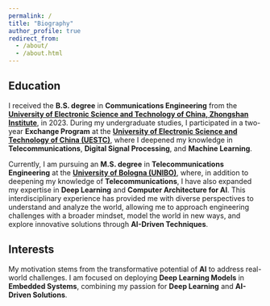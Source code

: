 ```yaml
---
permalink: /
title: "Biography"
author_profile: true
redirect_from: 
  - /about/
  - /about.html
---
```

## Education

I received the **B.S. degree** in **Communications Engineering** from the [**University of Electronic Science and Technology of China, Zhongshan Institute**](https://www.zsc.edu.cn/), in 2023. During my undergraduate studies, I participated in a two-year **Exchange Program** at the [**University of Electronic Science and Technology of China (UESTC)**](https://www.uestc.edu.cn/), where I deepened my knowledge in **Telecommunications**, **Digital Signal Processing**, and **Machine Learning**.

Currently, I am pursuing an **M.S. degree** in **Telecommunications Engineering** at the [**University of Bologna (UNIBO)**](https://www.unibo.it/en), where, in addition to deepening my knowledge of **Telecommunications**, I have also expanded my expertise in **Deep Learning** and **Computer Architecture for AI**. This interdisciplinary experience has provided me with diverse perspectives to understand and analyze the world, allowing me to approach engineering challenges with a broader mindset, model the world in new ways, and explore innovative solutions through **AI-Driven Techniques**.

## Interests

My motivation stems from the transformative potential of **AI** to address real-world challenges. I am focused on deploying **Deep Learning Models** in **Embedded Systems**, combining my passion for **Deep Learning** and **AI-Driven Solutions**.
